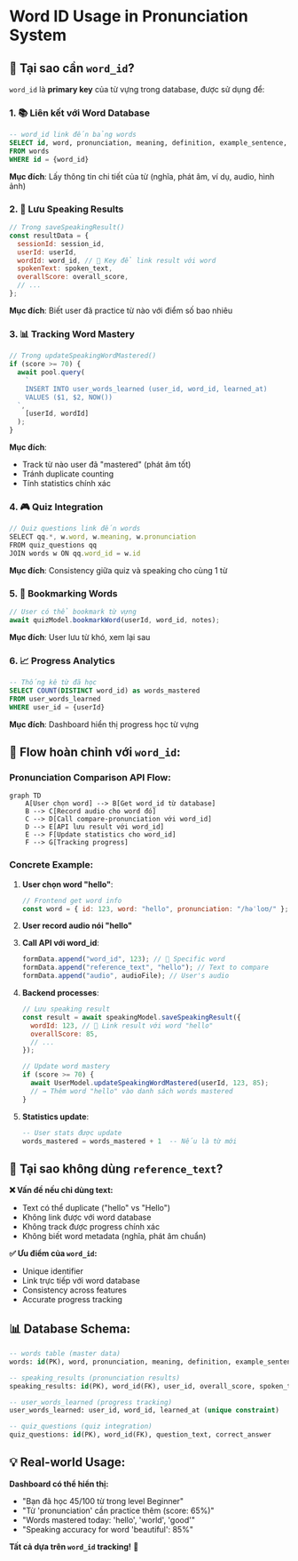 # Word ID Usage in Pronunciation System

## 🎯 Tại sao cần `word_id`?

`word_id` là **primary key** của từ vựng trong database, được sử dụng để:

### 1. **📚 Liên kết với Word Database**

```sql
-- word_id link đến bảng words
SELECT id, word, pronunciation, meaning, definition, example_sentence, audio_url, image_url
FROM words
WHERE id = {word_id}
```

**Mục đích**: Lấy thông tin chi tiết của từ (nghĩa, phát âm, ví dụ, audio, hình ảnh)

### 2. **💾 Lưu Speaking Results**

```javascript
// Trong saveSpeakingResult()
const resultData = {
  sessionId: session_id,
  userId: userId,
  wordId: word_id, // 🔑 Key để link result với word
  spokenText: spoken_text,
  overallScore: overall_score,
  // ...
};
```

**Mục đích**: Biết user đã practice từ nào với điểm số bao nhiêu

### 3. **📊 Tracking Word Mastery**

```javascript
// Trong updateSpeakingWordMastered()
if (score >= 70) {
  await pool.query(
    `
    INSERT INTO user_words_learned (user_id, word_id, learned_at)
    VALUES ($1, $2, NOW())
  `,
    [userId, wordId]
  );
}
```

**Mục đích**:

- Track từ nào user đã "mastered" (phát âm tốt)
- Tránh duplicate counting
- Tính statistics chính xác

### 4. **🎮 Quiz Integration**

```javascript
// Quiz questions link đến words
SELECT qq.*, w.word, w.meaning, w.pronunciation
FROM quiz_questions qq
JOIN words w ON qq.word_id = w.id
```

**Mục đích**: Consistency giữa quiz và speaking cho cùng 1 từ

### 5. **🔖 Bookmarking Words**

```javascript
// User có thể bookmark từ vựng
await quizModel.bookmarkWord(userId, word_id, notes);
```

**Mục đích**: User lưu từ khó, xem lại sau

### 6. **📈 Progress Analytics**

```sql
-- Thống kê từ đã học
SELECT COUNT(DISTINCT word_id) as words_mastered
FROM user_words_learned
WHERE user_id = {userId}
```

**Mục đích**: Dashboard hiển thị progress học từ vựng

## 🔄 Flow hoàn chỉnh với `word_id`:

### **Pronunciation Comparison API Flow:**

```mermaid
graph TD
    A[User chọn word] --> B[Get word_id từ database]
    B --> C[Record audio cho word đó]
    C --> D[Call compare-pronunciation với word_id]
    D --> E[API lưu result với word_id]
    E --> F[Update statistics cho word_id]
    F --> G[Tracking progress]
```

### **Concrete Example:**

1. **User chọn word "hello"**:

   ```javascript
   // Frontend get word info
   const word = { id: 123, word: "hello", pronunciation: "/həˈloʊ/" };
   ```

2. **User record audio nói "hello"**

3. **Call API với word_id**:

   ```javascript
   formData.append("word_id", 123); // 🔑 Specific word
   formData.append("reference_text", "hello"); // Text to compare
   formData.append("audio", audioFile); // User's audio
   ```

4. **Backend processes**:

   ```javascript
   // Lưu speaking result
   const result = await speakingModel.saveSpeakingResult({
     wordId: 123, // 🔑 Link result với word "hello"
     overallScore: 85,
     // ...
   });

   // Update word mastery
   if (score >= 70) {
     await UserModel.updateSpeakingWordMastered(userId, 123, 85);
     // → Thêm word "hello" vào danh sách words mastered
   }
   ```

5. **Statistics update**:
   ```sql
   -- User stats được update
   words_mastered = words_mastered + 1  -- Nếu là từ mới
   ```

## 🎯 Tại sao không dùng `reference_text`?

**❌ Vấn đề nếu chỉ dùng text:**

- Text có thể duplicate ("hello" vs "Hello")
- Không link được với word database
- Không track được progress chính xác
- Không biết word metadata (nghĩa, phát âm chuẩn)

**✅ Ưu điểm của `word_id`:**

- Unique identifier
- Link trực tiếp với word database
- Consistency across features
- Accurate progress tracking

## 📊 Database Schema:

```sql
-- words table (master data)
words: id(PK), word, pronunciation, meaning, definition, example_sentence, audio_url

-- speaking_results (pronunciation results)
speaking_results: id(PK), word_id(FK), user_id, overall_score, spoken_text

-- user_words_learned (progress tracking)
user_words_learned: user_id, word_id, learned_at (unique constraint)

-- quiz_questions (quiz integration)
quiz_questions: id(PK), word_id(FK), question_text, correct_answer
```

## 💡 Real-world Usage:

**Dashboard có thể hiển thị:**

- "Bạn đã học 45/100 từ trong level Beginner"
- "Từ 'pronunciation' cần practice thêm (score: 65%)"
- "Words mastered today: 'hello', 'world', 'good'"
- "Speaking accuracy for word 'beautiful': 85%"

**Tất cả dựa trên `word_id` tracking!** 🎯
